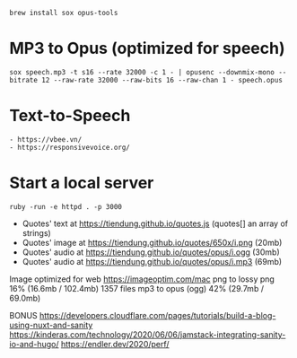 `brew install sox opus-tools`

# MP3 to Opus (optimized for speech)
`sox speech.mp3 -t s16 --rate 32000 -c 1 - | opusenc --downmix-mono --bitrate 12 --raw-rate 32000 --raw-bits 16 --raw-chan 1 - speech.opus`

# Text-to-Speech
	- https://vbee.vn/
	- https://responsivevoice.org/

# Start a local server
`ruby -run -e httpd . -p 3000`

* Quotes' text  at https://tiendung.github.io/quotes.js (quotes[] an array of strings)
* Quotes' image at https://tiendung.github.io/quotes/650x/i.png (20mb)
* Quotes' audio at https://tiendung.github.io/quotes/opus/i.ogg (30mb)
* Quotes' audio at https://tiendung.github.io/quotes/opus/i.mp3 (69mb)

Image optimized for web https://imageoptim.com/mac
png to lossy png  16% (16.6mb / 102.4mb) 1357 files
mp3 to opus (ogg) 42% (29.7mb /  69.0mb)

BONUS
https://developers.cloudflare.com/pages/tutorials/build-a-blog-using-nuxt-and-sanity
https://kinderas.com/technology/2020/06/06/jamstack-integrating-sanity-io-and-hugo/
https://endler.dev/2020/perf/
